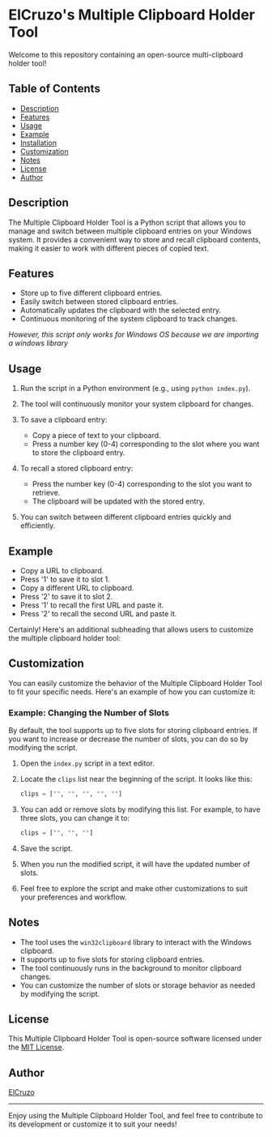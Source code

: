 # ElCruzo's Multiple Clipboard Holder Tool

Welcome to this repository containing an open-source multi-clipboard holder tool!

## Table of Contents

- [Description](#description)
- [Features](#features)
- [Usage](#usage)
- [Example](#example)
- [Installation](#installation)
- [Customization](#customization)
- [Notes](#notes)
- [License](#license)
- [Author](#author)

## Description
The Multiple Clipboard Holder Tool is a Python script that allows you to manage and switch between multiple clipboard entries on your Windows system. It provides a convenient way to store and recall clipboard contents, making it easier to work with different pieces of copied text.

## Features
- Store up to five different clipboard entries.
- Easily switch between stored clipboard entries.
- Automatically updates the clipboard with the selected entry.
- Continuous monitoring of the system clipboard to track changes.

<i>However, this script only works for Windows OS because we are importing a windows library</i>

## Usage
1. Run the script in a Python environment (e.g., using `python index.py`).

2. The tool will continuously monitor your system clipboard for changes.

3. To save a clipboard entry:
   - Copy a piece of text to your clipboard.
   - Press a number key (0-4) corresponding to the slot where you want to store the clipboard entry.
   
4. To recall a stored clipboard entry:
   - Press the number key (0-4) corresponding to the slot you want to retrieve.
   - The clipboard will be updated with the stored entry.

5. You can switch between different clipboard entries quickly and efficiently.

## Example
- Copy a URL to clipboard.
- Press '1' to save it to slot 1.
- Copy a different URL to clipboard.
- Press '2' to save it to slot 2.
- Press '1' to recall the first URL and paste it.
- Press '2' to recall the second URL and paste it.

Certainly! Here's an additional subheading that allows users to customize the multiple clipboard holder tool:

## Customization
You can easily customize the behavior of the Multiple Clipboard Holder Tool to fit your specific needs. Here's an example of how you can customize it:

### Example: Changing the Number of Slots
By default, the tool supports up to five slots for storing clipboard entries. If you want to increase or decrease the number of slots, you can do so by modifying the script. 

1. Open the `index.py` script in a text editor.

2. Locate the `clips` list near the beginning of the script. It looks like this:
   ```python
   clips = ["", "", "", "", ""]
   ```
   
3. You can add or remove slots by modifying this list. For example, to have three slots, you can change it to:
   ```python
   clips = ["", "", ""]
   ```

4. Save the script.

5. When you run the modified script, it will have the updated number of slots.

6. Feel free to explore the script and make other customizations to suit your preferences and workflow.

## Notes
- The tool uses the `win32clipboard` library to interact with the Windows clipboard.
- It supports up to five slots for storing clipboard entries.
- The tool continuously runs in the background to monitor clipboard changes.
- You can customize the number of slots or storage behavior as needed by modifying the script.

## License
This Multiple Clipboard Holder Tool is open-source software licensed under the [MIT License](LICENSE).

## Author
[ElCruzo](https://github.com/elcruzo)

---

Enjoy using the Multiple Clipboard Holder Tool, and feel free to contribute to its development or customize it to suit your needs!
